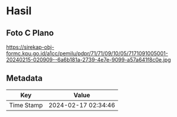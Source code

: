 # Hasil

## Foto C Plano

https://sirekap-obj-formc.kpu.go.id/a1cc/pemilu/pdpr/71/71/09/10/05/7171091005001-20240215-020909--6a6b181a-2739-4e7e-9099-a57a641f8c0e.jpg


## Metadata

| Key        | Value               |
| ---------- | ------------------- |
| Time Stamp | 2024-02-17 02:34:46 |



